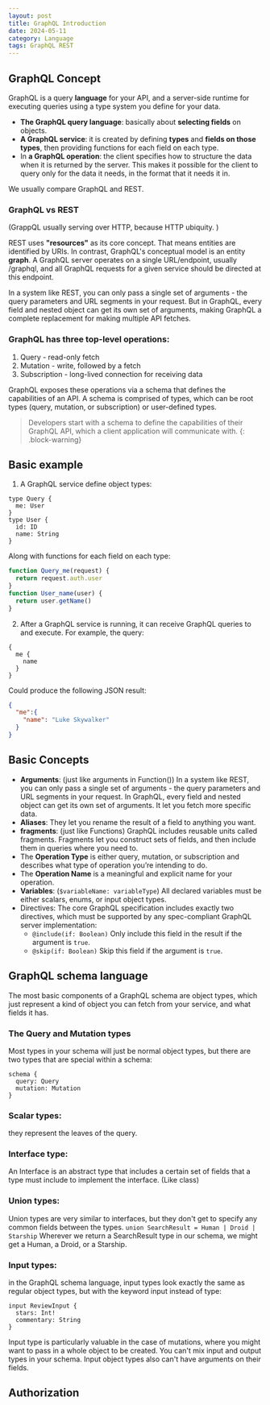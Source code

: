 ```yaml
---
layout: post
title: GraphQL Introduction
date: 2024-05-11
category: Language
tags: GraphQL REST
---
```


## GraphQL Concept

GraphQL is a query **language** for your API, and a server-side runtime for executing queries using a type system you define for your data. 

- **The GraphQL query language**: basically about **selecting fields** on objects.
- **A GraphQL service**: it is created by defining **types** and **fields on those types**, then providing functions for each field on each type.
- In **a GraphQL operation**: the client specifies how to structure the data when it is returned by the server. This makes it possible for the client to query only for the data it needs, in the format that it needs it in.

We usually compare GraphQL and REST.

### GraphQL vs REST

(GrappQL usually serving over HTTP, because HTTP ubiquity. )

REST uses **"resources"** as its core concept. That means entities are identified by URIs.
In contrast, GraphQL's conceptual model is an entity **graph**. A GraphQL server operates on a single URL/endpoint, usually /graphql, and all GraphQL requests for a given service should be directed at this endpoint.

In a system like REST, you can only pass a single set of arguments - the query parameters and URL segments in your request.
But in GraphQL, every field and nested object can get its own set of arguments, making GraphQL a complete replacement for making multiple API fetches.

### GraphQL has three top-level operations:
1. Query - read-only fetch
2. Mutation - write, followed by a fetch
3. Subscription - long-lived connection for receiving data

GraphQL exposes these operations via a schema that defines the capabilities of an API. 
A schema is comprised of types, which can be root types (query, mutation, or subscription) or user-defined types. 

> Developers start with a schema to define the capabilities of their GraphQL API, which a client application will communicate with.
{: .block-warning}

## Basic example

1. A GraphQL service define object types:
```
type Query {
  me: User
}
type User {
  id: ID
  name: String
}
```
Along with functions for each field on each type:
```js
function Query_me(request) {
  return request.auth.user
}
function User_name(user) {
  return user.getName()
}
```

2. After a GraphQL service is running, it can receive GraphQL queries to and execute. 
For example, the query:
```
{
  me {
    name
  }
}
```
Could produce the following JSON result:
```json
{
  "me":{
    "name": "Luke Skywalker"
  }
}
```

## Basic Concepts

- **Arguments**: (just like arguments in Function()) 
In a system like REST, you can only pass a single set of arguments - the query parameters and URL segments in your request. In GraphQL, every field and nested object can get its own set of arguments. It let you fetch more specific data.
- **Aliases**: They let you rename the result of a field to anything you want.
- **fragments**: (just like Functions)
GraphQL includes reusable units called fragments. Fragments let you construct sets of fields, and then include them in queries where you need to.
- The **Operation Type** is either query, mutation, or subscription and describes what type of operation you’re intending to do. 
- The **Operation Name** is a meaningful and explicit name for your operation.
- **Variables**: (`$variableName: variableType`)
All declared variables must be either scalars, enums, or input object types.
- Directives:
The core GraphQL specification includes exactly two directives, which must be supported by any spec-compliant GraphQL server implementation:
  - `@include(if: Boolean)` Only include this field in the result if the argument is `true`.
  - `@skip(if: Boolean)` Skip this field if the argument is `true`.

## GraphQL schema language

The most basic components of a GraphQL schema are object types, which just represent a kind of object you can fetch from your service, and what fields it has. 

### The Query and Mutation types

Most types in your schema will just be normal object types, but there are two types that are special within a schema:
```
schema {
  query: Query
  mutation: Mutation
}
```

### Scalar types: 
they represent the leaves of the query.

### Interface type:
An Interface is an abstract type that includes a certain set of fields that a type must include to implement the interface. (Like class)

### Union types:
Union types are very similar to interfaces, but they don't get to specify any common fields between the types.
`union SearchResult = Human | Droid | Starship`
Wherever we return a SearchResult type in our schema, we might get a Human, a Droid, or a Starship.

### Input types:
in the GraphQL schema language, input types look exactly the same as regular object types, but with the keyword input instead of type:
```
input ReviewInput {
  stars: Int!
  commentary: String
}
```
Input type is particularly valuable in the case of mutations, where you might want to pass in a whole object to be created. 
You can't mix input and output types in your schema. Input object types also can't have arguments on their fields.

## Authorization


